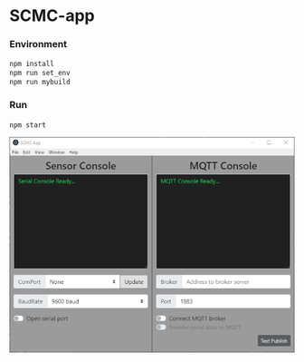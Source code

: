 # SCMC-app

### Environment
```
npm install
npm run set_env
npm run mybuild
```

### Run
```
npm start
```

![main view](https://raw.githubusercontent.com/takkaO/SCMC-app/images/main_view.png "Main View")